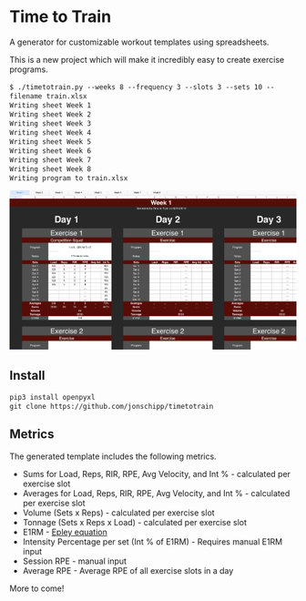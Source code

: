 # Time to Train

A generator for customizable workout templates using spreadsheets.

This is a new project which will make it incredibly easy to create exercise programs.

```
$ ./timetotrain.py --weeks 8 --frequency 3 --slots 3 --sets 10 --filename train.xlsx
Writing sheet Week 1
Writing sheet Week 2
Writing sheet Week 3
Writing sheet Week 4
Writing sheet Week 5
Writing sheet Week 6
Writing sheet Week 7
Writing sheet Week 8
Writing program to train.xlsx
```

![Sheet Example](imgs/sheet.png)

## Install

```
pip3 install openpyxl
git clone https://github.com/jonschipp/timetotrain
```

## Metrics

The generated template includes the following metrics.

* Sums for Load, Reps, RIR, RPE, Avg Velocity, and Int % - calculated per exercise slot
* Averages for Load, Reps, RIR, RPE, Avg Velocity, and Int % - calculated per exercise slot
* Volume (Sets x Reps) - calculated per exercise slot
* Tonnage (Sets x Reps x Load) - calculated per exercise slot
* E1RM - [Epley equation](https://www.vcalc.com/wiki/vCalc/Epley+Formula+%281+rep+max%29)
* Intensity Percentage per set (Int % of E1RM) - Requires manual E1RM input
* Session RPE - manual input
* Average RPE - Average RPE of all exercise slots in a day

More to come!
